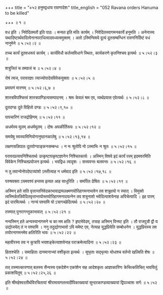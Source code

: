 +++
title = "०५२ हनुमद्वधाय रावणादेशः"
title_english = "052 Ravana orders Hanuma to be killed"

+++
 ॥  १  ॥   

  

वध इति । निवेदितमतौ इति पाठः । मन्यत इति मतिः कार्यम् । निवेदितस्वागमनकार्ये हनुमति । अनेनास्य यथादिष्टार्थवादित्वेनानपराधित्वादवध्यत्वमुक्तम् । अतो ऽस्मिन्विषये दूत्यं दूतसम्बन्धिनं रावणनिर्दिष्टं वधं नानुमेने  ॥  ५।५२।२  ॥   

  

तच्च कार्यं दूतवधरूपं कार्यम् । कार्यविधौ कर्तव्यविधाने स्थितः, कार्यकरणे कृतनिश्चय इत्यर्थः  ॥  ५।५२।३  ॥   

  

शत्रुजितं च तमग्रजं च  ॥  ५।५२।४  ॥   

  

रोषं त्यज, परावरज्ञाः त्याज्योपादेयविवेकयुक्ताः  ॥  ५।५२।५  ॥   

  

प्रमापणं मारणम्  ॥  ५।५२।६,७  ॥   

  

शास्त्रविपश्चित्त्वं शास्त्रपाण्डित्यसम्पादनम् । श्रमः केवलं श्रम एव, व्यर्थप्रयास एवेत्यर्थः  ॥  ५।५२।८  ॥   

  

दूतदण्डः दूते विहितो दण्डः  ॥  ५।५२।९,१०  ॥   

  

पापचारिणं राजद्रोहिणम्  ॥  ५।५२।११  ॥   

  

अधर्मस्य मूलम् अधर्ममूलम् । दोषः अपकीर्तिरूपः  ॥  ५।५२।१२  ॥   

  

समयेषु स्वस्वामिनियोगानुष्ठानकालेषु  ॥  ५।५२।१३,१४  ॥   

  

लक्षणसन्निपातः दूतयोग्याङ्कनसम्बन्धः । न नः श्रुतोपि नो ऽस्माभिः न श्रुतः  ॥  ५।५२।१५  ॥   

  

परावरप्रत्ययनिश्चितार्थः उत्कृष्टापकृष्टज्ञानेन निश्चितकार्यः । अस्मिन् विषये इदं कार्यं परम् इदमवरमिति विवेकेन निश्चितप्रयोजन इत्यर्थः । भवद्विधः त्वादृशः । सत्त्ववन्तः बलवन्तः  ॥  ५।५२।१६  ॥   

  

न तु तवान्येनोपदेष्टव्यांशो ऽस्तीत्याह न धर्मवाद इति  ॥  ५।५२।१७,१८  ॥   

  

परुषवक्ता ऽयमवश्यं हन्तव्य इत्यत आह साधुरिति । समर्पितः प्रेषितः  ॥  ५।५२।१९  ॥   

  

अस्मिन् हते सति वृत्तान्तनिवेदकाभावाद्रामलक्ष्मणयोरिहागमनाभावेन तव शत्रुक्षयो न स्यात् । विमुक्ते त्वस्मिन्नेतन्निवेदितवृत्तान्तयोस्तयोरिहागमनादयत्नेन तव शत्रुनाशो भवेदित्याशयेनाह अपिचेत्यादि । इह पारम् इदं पारमित्यर्थः । नान्यं पश्यामि यो ऽत्रागच्छेदित्यर्थः  ॥  ५।५२।२०  ॥   

  

तस्मात् पुनरागन्तुकाभावात्  ॥  ५।५२।२१  ॥   

  

नन्वस्मिन् हते अन्यस्यानागमने च का मम क्षतिः ? इष्टमेवेदम्, तत्राह अस्मिन् विनष्ट इति । तौ राजपुत्रौ द्वौ य उद्योजयेत् तं न पश्यामि । ननु तदुद्योगाभावो ऽपि ममेष्ट एव, नेत्याह युद्धप्रियेति सम्बोधनेन । युद्धप्रियस्य तव तयोरनागमनमेव क्षतिरिति भावः  ॥  ५।५२।२२  ॥   

  

महावीरस्य तव न कुत्रापि भयशङ्केत्याशयेनाह पराक्रमेत्यादिना  ॥  ५।५२।२३  ॥   

  

हिताश्चेति । समाहिताः दानमानाभ्यां वशीकृता इत्यर्थः । सुभृताः सद्भृत्याः योधाश्च वर्तन्ते खल्विति शेषः  ॥  ५।५२।२४  ॥   

  

तत् तस्मात्कारणात् बलस्य सैन्यस्य एकदेशेन एकांशेन सह आदेशकृतः आज्ञाकारिणः केचित्कतिचित् भावयितुं प्रकाशयितुम्  ॥  ५।५२।२५,२६  ॥   

  

इति श्रीमहेश्वरतीर्थविरचितायां श्रीरामायणतत्त्वदीपिकाख्यायां सुन्दरकाण्डव्याख्यायां द्विपञ्चाशः सर्गः  ॥  ५।५२  ॥   

  

